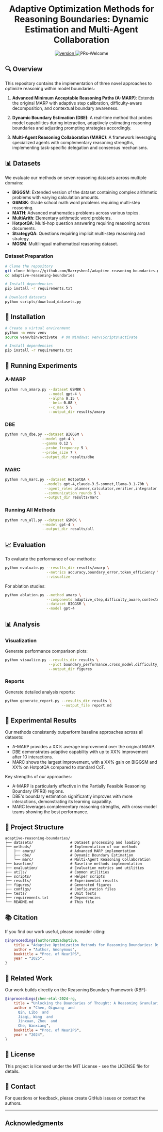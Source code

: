 <p align="center">
<h1 align="center">Adaptive Optimization Methods for Reasoning Boundaries: Dynamic Estimation and Multi-Agent Collaboration</h1>
</p>

<p align="center">
  	<a href="https://img.shields.io/badge/version-v0.1.0-blue">
      <img alt="version" src="https://img.shields.io/badge/version-v0.1.0-blue?color=FF8000?color=009922" />
    </a>
    <a >
       <img alt="PRs-Welcome" src="https://img.shields.io/badge/PRs-Welcome-blue" />
  	</a>
    <br />
</p>

## 🔍 Overview

This repository contains the implementation of three novel approaches to optimize reasoning within model boundaries:

1. **Advanced Minimum Acceptable Reasoning Paths (A-MARP)**: Extends the original MARP with adaptive step calibration, difficulty-aware decomposition, and contextual boundary awareness.

2. **Dynamic Boundary Estimation (DBE)**: A real-time method that probes model capabilities during interaction, adaptively estimating reasoning boundaries and adjusting prompting strategies accordingly.

3. **Multi-Agent Reasoning Collaboration (MARC)**: A framework leveraging specialized agents with complementary reasoning strengths, implementing task-specific delegation and consensus mechanisms.

## 📊 Datasets

We evaluate our methods on seven reasoning datasets across multiple domains:

- **BIGGSM**: Extended version of the dataset containing complex arithmetic problems with varying calculation amounts.
- **GSM8K**: Grade school math word problems requiring multi-step reasoning.
- **MATH**: Advanced mathematics problems across various topics.
- **MultiArith**: Elementary arithmetic word problems.
- **HotpotQA**: Multi-hop question answering requiring reasoning across documents.
- **StrategyQA**: Questions requiring implicit multi-step reasoning and strategy.
- **MGSM**: Multilingual mathematical reasoning dataset.

### Dataset Preparation

```bash
# Clone the repository
git clone https://github.com/Barryshen1/adaptive-reasoning-boundaries.git
cd adaptive-reasoning-boundaries

# Install dependencies
pip install -r requirements.txt

# Download datasets
python scripts/download_datasets.py
```

## 🔧 Installation

```bash
# Create a virtual environment
python -m venv venv
source venv/bin/activate  # On Windows: venv\Scripts\activate

# Install dependencies
pip install -r requirements.txt
```

## 🚀 Running Experiments

### A-MARP

```bash
python run_amarp.py --dataset GSM8K \
                    --model gpt-4 \
                    --alpha 0.15 \
                    --beta 0.08 \
                    --c_max 5 \
                    --output_dir results/amarp
```

### DBE

```bash
python run_dbe.py --dataset BIGGSM \
                 --model gpt-4 \
                 --gamma 0.12 \
                 --probe_frequency 5 \
                 --probe_size 7 \
                 --output_dir results/dbe
```

### MARC

```bash
python run_marc.py --dataset HotpotQA \
                  --models gpt-4,claude-3.5-sonnet,llama-3.1-70b \
                  --agent_roles planner,calculator,verifier,integrator \
                  --communication_rounds 5 \
                  --output_dir results/marc
```

### Running All Methods

```bash
python run_all.py --dataset GSM8K \
                 --model gpt-4 \
                 --output_dir results/all
```

## 📈 Evaluation

To evaluate the performance of our methods:

```bash
python evaluate.py --results_dir results/amarp \
                   --metrics accuracy,boundary_error,token_efficiency \
                   --visualize
```

For ablation studies:

```bash
python ablation.py --method amarp \
                   --components adaptive_step,difficulty_aware,contextual_boundary,memory_augmented \
                   --dataset BIGGSM \
                   --model gpt-4
```

## 📊 Analysis

### Visualization

Generate performance comparison plots:

```bash
python visualize.py --results_dir results \
                    --plot boundary_performance,cross_model,difficulty_analysis \
                    --output_dir figures
```

### Reports

Generate detailed analysis reports:

```bash
python generate_report.py --results_dir results \
                          --output_file report.md
```

## 🧪 Experimental Results

Our methods consistently outperform baseline approaches across all datasets:

- A-MARP provides a XX% average improvement over the original MARP.
- DBE demonstrates adaptive capability with up to XX% improvement after 10 interactions.
- MARC shows the largest improvement, with a XX% gain on BIGGSM and XX% on HotpotQA compared to standard CoT.

Key strengths of our approaches:

- A-MARP is particularly effective in the Partially Feasible Reasoning Boundary (PFRB) regions.
- DBE's boundary estimation significantly improves with more interactions, demonstrating its learning capability.
- MARC leverages complementary reasoning strengths, with cross-model teams showing the best performance.

## 🧩 Project Structure

```
adaptive-reasoning-boundaries/
├── datasets/                 # Dataset processing and loading
├── methods/                  # Implementation of our methods
│   ├── amarp/                # Advanced MARP implementation
│   ├── dbe/                  # Dynamic Boundary Estimation
│   └── marc/                 # Multi-Agent Reasoning Collaboration
├── baseline/                 # Baseline methods implementation
├── evaluation/               # Evaluation metrics and utilities
├── utils/                    # Common utilities
├── scripts/                  # Helper scripts
├── results/                  # Experimental results
├── figures/                  # Generated figures
├── configs/                  # Configuration files
├── tests/                    # Unit tests
├── requirements.txt          # Dependencies
└── README.md                 # This file
```

## 📚 Citation

If you find our work useful, please consider citing:

```bibtex
@inproceedings{author2025adaptive,
    title = "Adaptive Optimization Methods for Reasoning Boundaries: Dynamic Estimation and Multi-Agent Collaboration",
    author = "Author, Anonymous",
    booktitle = "Proc. of NeurIPS",
    year = "2025",
}
```

## 🔗 Related Work

Our work builds directly on the Reasoning Boundary Framework (RBF):

```bibtex
@inproceedings{chen-etal-2024-rg,
    title = "Unlocking the Boundaries of Thought: A Reasoning Granularity Framework to Quantify and Optimize Chain-of-Thought",
    author = "Chen, Qiguang  and
      Qin, Libo  and
      Jiaqi, Wang  and
      Jinxuan, Zhou  and
      Che, Wanxiang",
    booktitle = "Proc. of NeurIPS",
    year = "2024",
}
```

## 📄 License

This project is licensed under the MIT License - see the LICENSE file for details.

## 📧 Contact

For questions or feedback, please create GitHub issues or contact the authors.

---

## Acknowledgments


